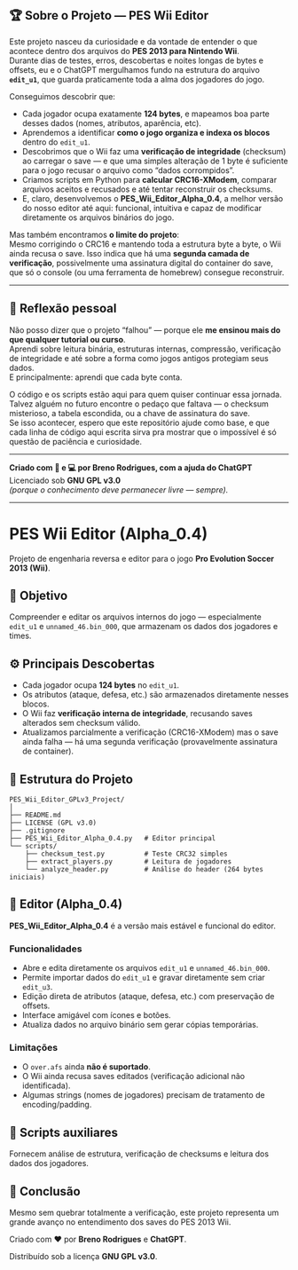 
## 🏆 Sobre o Projeto — PES Wii Editor

Este projeto nasceu da curiosidade e da vontade de entender o que acontece dentro dos arquivos do **PES 2013 para Nintendo Wii**.  
Durante dias de testes, erros, descobertas e noites longas de bytes e offsets, eu e o ChatGPT mergulhamos fundo na estrutura do arquivo **`edit_u1`**, que guarda praticamente toda a alma dos jogadores do jogo.

Conseguimos descobrir que:
- Cada jogador ocupa exatamente **124 bytes**, e mapeamos boa parte desses dados (nomes, atributos, aparência, etc).  
- Aprendemos a identificar **como o jogo organiza e indexa os blocos** dentro do `edit_u1`.  
- Descobrimos que o Wii faz uma **verificação de integridade** (checksum) ao carregar o save — e que uma simples alteração de 1 byte é suficiente para o jogo recusar o arquivo como “dados corrompidos”.  
- Criamos scripts em Python para **calcular CRC16-XModem**, comparar arquivos aceitos e recusados e até tentar reconstruir os checksums.  
- E, claro, desenvolvemos o **PES_Wii_Editor_Alpha_0.4**, a melhor versão do nosso editor até aqui: funcional, intuitiva e capaz de modificar diretamente os arquivos binários do jogo.

Mas também encontramos **o limite do projeto**:  
Mesmo corrigindo o CRC16 e mantendo toda a estrutura byte a byte, o Wii ainda recusa o save. Isso indica que há uma **segunda camada de verificação**, possivelmente uma assinatura digital do container do save, que só o console (ou uma ferramenta de homebrew) consegue reconstruir.

---

## 💬 Reflexão pessoal

Não posso dizer que o projeto “falhou” — porque ele **me ensinou mais do que qualquer tutorial ou curso**.  
Aprendi sobre leitura binária, estruturas internas, compressão, verificação de integridade e até sobre a forma como jogos antigos protegiam seus dados.  
E principalmente: aprendi que cada byte conta.

O código e os scripts estão aqui para quem quiser continuar essa jornada.  
Talvez alguém no futuro encontre o pedaço que faltava — o checksum misterioso, a tabela escondida, ou a chave de assinatura do save.  
Se isso acontecer, espero que este repositório ajude como base, e que cada linha de código aqui escrita sirva pra mostrar que o impossível é só questão de paciência e curiosidade.

---

**Criado com 🧠 e 💻 por Breno Rodrigues, com a ajuda do ChatGPT**  
Licenciado sob **GNU GPL v3.0**  
*(porque o conhecimento deve permanecer livre — sempre).*

---


# PES Wii Editor (Alpha_0.4)

Projeto de engenharia reversa e editor para o jogo **Pro Evolution Soccer 2013 (Wii)**.

## 🎯 Objetivo
Compreender e editar os arquivos internos do jogo — especialmente `edit_u1` e `unnamed_46.bin_000`, que armazenam os dados dos jogadores e times.

## ⚙️ Principais Descobertas
- Cada jogador ocupa **124 bytes** no `edit_u1`.
- Os atributos (ataque, defesa, etc.) são armazenados diretamente nesses blocos.
- O Wii faz **verificação interna de integridade**, recusando saves alterados sem checksum válido.
- Atualizamos parcialmente a verificação (CRC16-XModem) mas o save ainda falha — há uma segunda verificação (provavelmente assinatura de container).

## 🧩 Estrutura do Projeto

```
PES_Wii_Editor_GPLv3_Project/
│
├── README.md
├── LICENSE (GPL v3.0)
├── .gitignore
├── PES_Wii_Editor_Alpha_0.4.py   # Editor principal
└── scripts/
    ├── checksum_test.py          # Teste CRC32 simples
    ├── extract_players.py        # Leitura de jogadores
    └── analyze_header.py         # Análise do header (264 bytes iniciais)
```

## 🧰 Editor (Alpha_0.4)
**PES_Wii_Editor_Alpha_0.4** é a versão mais estável e funcional do editor.

### Funcionalidades
- Abre e edita diretamente os arquivos `edit_u1` e `unnamed_46.bin_000`.
- Permite importar dados do `edit_u1` e gravar diretamente sem criar `edit_u3`.
- Edição direta de atributos (ataque, defesa, etc.) com preservação de offsets.
- Interface amigável com ícones e botões.
- Atualiza dados no arquivo binário sem gerar cópias temporárias.

### Limitações
- O `over.afs` ainda **não é suportado**.
- O Wii ainda recusa saves editados (verificação adicional não identificada).
- Algumas strings (nomes de jogadores) precisam de tratamento de encoding/padding.

## 🧪 Scripts auxiliares
Fornecem análise de estrutura, verificação de checksums e leitura dos dados dos jogadores.

## 🧠 Conclusão
Mesmo sem quebrar totalmente a verificação, este projeto representa um grande avanço no entendimento dos saves do PES 2013 Wii.

Criado com ❤️ por **Breno Rodrigues** e **ChatGPT**.

Distribuído sob a licença **GNU GPL v3.0**.
